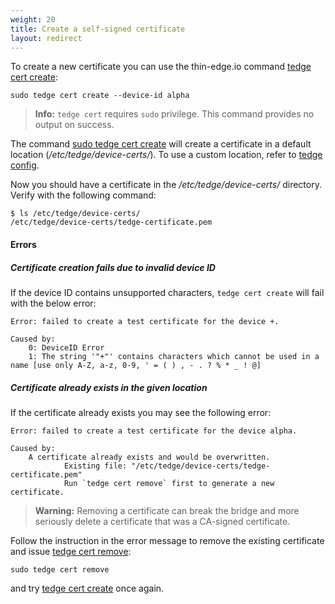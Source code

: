 ```yaml
---
weight: 20
title: Create a self-signed certificate
layout: redirect
---
```


To create a new certificate you can use the thin-edge.io command [tedge cert create](/thin-edge/thin-edge-developer-tools/#create):

```shell
sudo tedge cert create --device-id alpha
```

>**Info:** `tedge cert` requires `sudo` privilege. This command provides no output on success.

The command [sudo tedge cert create](/thin-edge/thin-edge-developer-tools/#create) will create a certificate in a default location (*/etc/tedge/device-certs/*).
To use a custom location, refer to [tedge config](/thin-edge/thin-edge-developer-tools/#tedge-config-command).

Now you should have a certificate in the */etc/tedge/device-certs/* directory.
Verify with the following command:

```shell
$ ls /etc/tedge/device-certs/
/etc/tedge/device-certs/tedge-certificate.pem
```

#### Errors

##### Certificate creation fails due to invalid device ID

If the device ID contains unsupported characters, `tedge cert create` will fail with the below error:

```plain
Error: failed to create a test certificate for the device +.

Caused by:
    0: DeviceID Error
    1: The string '"+"' contains characters which cannot be used in a name [use only A-Z, a-z, 0-9, ' = ( ) , - . ? % * _ ! @]
```


##### Certificate already exists in the given location

If the certificate already exists you may see the following error:

```plain
Error: failed to create a test certificate for the device alpha.

Caused by:
    A certificate already exists and would be overwritten.
            Existing file: "/etc/tedge/device-certs/tedge-certificate.pem"
            Run `tedge cert remove` first to generate a new certificate.
```

>**Warning:** Removing a certificate can break the bridge and more seriously delete a certificate that was a CA-signed certificate.

Follow the instruction in the error message to remove the existing certificate and issue [tedge cert remove](/thin-edge/thin-edge-developer-tools/#remove):

```shell
sudo tedge cert remove
```

and try [tedge cert create](/thin-edge/thin-edge-developer-tools/#create) once again.

